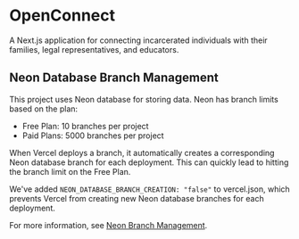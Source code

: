 # OpenConnect

A Next.js application for connecting incarcerated individuals with their families, legal representatives, and educators.

## Neon Database Branch Management
This project uses Neon database for storing data. Neon has branch limits based on the plan:
- Free Plan: 10 branches per project
- Paid Plans: 5000 branches per project

When Vercel deploys a branch, it automatically creates a corresponding Neon database branch for each deployment. This can quickly lead to hitting the branch limit on the Free Plan.

We've added `NEON_DATABASE_BRANCH_CREATION: "false"` to vercel.json, which prevents Vercel from creating new Neon database branches for each deployment.

For more information, see [Neon Branch Management](./neon_branch_management.md).
